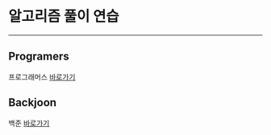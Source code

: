 # 알고리즘 풀이 연습
---
## Programers
프로그래머스 [바로가기](https://programmers.co.kr/)


## Backjoon
백준 [바로가기](https://www.acmicpc.net/)
